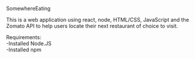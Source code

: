 SomewhereEating

This is a web application using react, node, HTML/CSS, JavaScript and the Zomato API to help users locate their next restaurant of choice to visit.

Requirements:  
-Installed Node.JS      
-Installed npm
